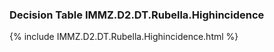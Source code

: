 ### Decision Table IMMZ.D2.DT.Rubella.Highincidence
{% include IMMZ.D2.DT.Rubella.Highincidence.html %}


